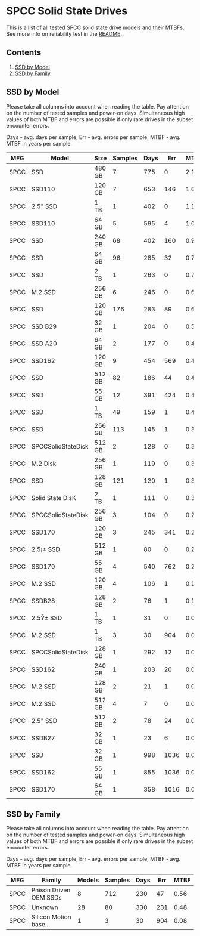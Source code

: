 SPCC Solid State Drives
=======================

This is a list of all tested SPCC solid state drive models and their MTBFs. See
more info on reliability test in the [README](https://github.com/linuxhw/SMART).

Contents
--------

1. [ SSD by Model  ](#ssd-by-model)
2. [ SSD by Family ](#ssd-by-family)

SSD by Model
------------

Please take all columns into account when reading the table. Pay attention on the
number of tested samples and power-on days. Simultaneous high values of both MTBF
and errors are possible if only rare drives in the subset encounter errors.

Days - avg. days per sample,
Err  - avg. errors per sample,
MTBF - avg. MTBF in years per sample.

| MFG       | Model              | Size   | Samples | Days  | Err   | MTBF |
|-----------|--------------------|--------|---------|-------|-------|------|
| SPCC      | SSD                | 480 GB | 7       | 775   | 0     | 2.12   |
| SPCC      | SSD110             | 120 GB | 7       | 653   | 146   | 1.62   |
| SPCC      | 2.5" SSD           | 1 TB   | 1       | 402   | 0     | 1.10   |
| SPCC      | SSD110             | 64 GB  | 5       | 595   | 4     | 1.08   |
| SPCC      | SSD                | 240 GB | 68      | 402   | 160   | 0.90   |
| SPCC      | SSD                | 64 GB  | 96      | 285   | 32    | 0.76   |
| SPCC      | SSD                | 2 TB   | 1       | 263   | 0     | 0.72   |
| SPCC      | M.2 SSD            | 256 GB | 6       | 246   | 0     | 0.68   |
| SPCC      | SSD                | 120 GB | 176     | 283   | 89    | 0.63   |
| SPCC      | SSD B29            | 32 GB  | 1       | 204   | 0     | 0.56   |
| SPCC      | SSD A20            | 64 GB  | 2       | 177   | 0     | 0.49   |
| SPCC      | SSD162             | 120 GB | 9       | 454   | 569   | 0.46   |
| SPCC      | SSD                | 512 GB | 82      | 186   | 44    | 0.43   |
| SPCC      | SSD                | 55 GB  | 12      | 391   | 424   | 0.42   |
| SPCC      | SSD                | 1 TB   | 49      | 159   | 1     | 0.42   |
| SPCC      | SSD                | 256 GB | 113     | 145   | 1     | 0.39   |
| SPCC      | SPCCSolidStateDisk | 512 GB | 2       | 128   | 0     | 0.35   |
| SPCC      | M.2 Disk           | 256 GB | 1       | 119   | 0     | 0.33   |
| SPCC      | SSD                | 128 GB | 121     | 120   | 1     | 0.32   |
| SPCC      | Solid State DisK   | 2 TB   | 1       | 111   | 0     | 0.30   |
| SPCC      | SPCCSolidStateDisk | 256 GB | 3       | 104   | 0     | 0.29   |
| SPCC      | SSD170             | 120 GB | 3       | 245   | 341   | 0.26   |
| SPCC      | 2.5¡± SSD        | 512 GB | 1       | 80    | 0     | 0.22   |
| SPCC      | SSD170             | 55 GB  | 4       | 540   | 762   | 0.21   |
| SPCC      | M.2 SSD            | 120 GB | 4       | 106   | 1     | 0.17   |
| SPCC      | SSDB28             | 128 GB | 2       | 76    | 1     | 0.17   |
| SPCC      | 2.5Ў± SSD        | 1 TB   | 1       | 31    | 0     | 0.09   |
| SPCC      | M.2 SSD            | 1 TB   | 3       | 30    | 904   | 0.08   |
| SPCC      | SPCCSolidStateDisk | 128 GB | 1       | 292   | 12    | 0.06   |
| SPCC      | SSD162             | 240 GB | 1       | 203   | 20    | 0.03   |
| SPCC      | M.2 SSD            | 128 GB | 2       | 21    | 1     | 0.02   |
| SPCC      | M.2 SSD            | 512 GB | 4       | 7     | 0     | 0.02   |
| SPCC      | 2.5" SSD           | 512 GB | 2       | 78    | 24    | 0.01   |
| SPCC      | SSDB27             | 32 GB  | 1       | 23    | 6     | 0.01   |
| SPCC      | SSD                | 32 GB  | 1       | 998   | 1036  | 0.00   |
| SPCC      | SSD162             | 55 GB  | 1       | 855   | 1036  | 0.00   |
| SPCC      | SSD170             | 64 GB  | 1       | 358   | 1016  | 0.00   |

SSD by Family
-------------

Please take all columns into account when reading the table. Pay attention on the
number of tested samples and power-on days. Simultaneous high values of both MTBF
and errors are possible if only rare drives in the subset encounter errors.

Days - avg. days per sample,
Err  - avg. errors per sample,
MTBF - avg. MTBF in years per sample.

| MFG       | Family                 | Models | Samples | Days  | Err   | MTBF |
|-----------|------------------------|--------|---------|-------|-------|------|
| SPCC      | Phison Driven OEM SSDs | 8      | 712     | 230   | 47    | 0.56   |
| SPCC      | Unknown                | 28     | 80      | 330   | 231   | 0.48   |
| SPCC      | Silicon Motion base... | 1      | 3       | 30    | 904   | 0.08   |
